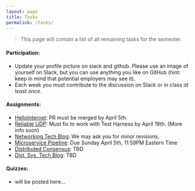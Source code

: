 ```yaml
---
layout: page
title: Tasks
permalink: /tasks/
---
```


> This page will contain a list of all remaining tasks for the semester.

#### Participation:
 - Update your profile picture on slack and github. Please use an image of yourself on Slack, but you can use anything you like on GitHub (hint: keep in mind that potential employers may see it).
 - Each week you must contribute to the discussion on Slack or in class *at least once*.

#### Assignments:
 - [HelloInternet](/assignments/helloInternet/): PR must be merged by April 5th.
 - [Reliable UDP](/assignments/reliable-udp): Must fix to work with Test Harness by April 19th. (More info soon)
 - [Networking Tech Blog](/assignments/technical-blog/): We may ask you for minor revisions.
 - [Microservice Pipeline](/assignments/etl-pipeline/): Due Sunday April 5th, 11:59PM Eastern Time
 - [Distributed Consensus](#): TBD
 - [Dist. Sys. Tech Blog](#): TBD

#### Quizzes:
 - will be posted here...